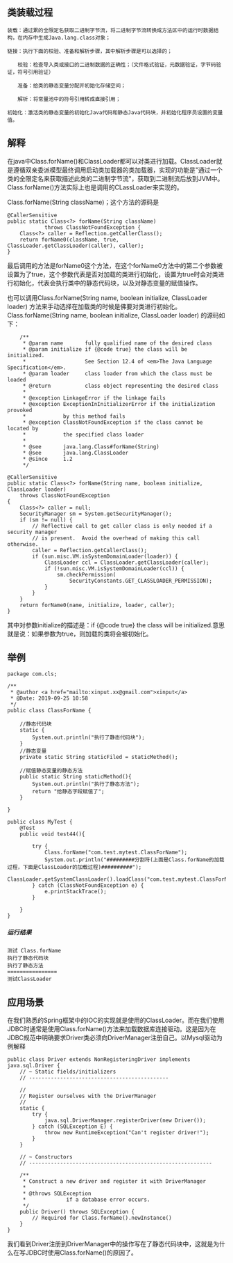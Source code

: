 ## 类装载过程
```
装载：通过累的全限定名获取二进制字节流，将二进制字节流转换成方法区中的运行时数据结构，在内存中生成Java.lang.class对象； 

链接：执行下面的校验、准备和解析步骤，其中解析步骤是可以选择的； 

　　校验：检查导入类或接口的二进制数据的正确性；（文件格式验证，元数据验证，字节码验证，符号引用验证） 

　　准备：给类的静态变量分配并初始化存储空间； 

　　解析：将常量池中的符号引用转成直接引用； 

初始化：激活类的静态变量的初始化Java代码和静态Java代码块，并初始化程序员设置的变量值。
```

## 解释
在java中Class.forName()和ClassLoader都可以对类进行加载。ClassLoader就是遵循双亲委派模型最终调用启动类加载器的类加载器，实现的功能是"通过一个类的全限定名来获取描述此类的二进制字节流"，获取到二进制流后放到JVM中。Class.forName()方法实际上也是调用的CLassLoader来实现的。

Class.forName(String className)；这个方法的源码是

```
@CallerSensitive
public static Class<?> forName(String className)
            throws ClassNotFoundException {
    Class<?> caller = Reflection.getCallerClass();
    return forName0(className, true, ClassLoader.getClassLoader(caller), caller);
}
```

最后调用的方法是forName0这个方法，在这个forName0方法中的第二个参数被设置为了true，这个参数代表是否对加载的类进行初始化，设置为true时会对类进行初始化，代表会执行类中的静态代码块，以及对静态变量的赋值操作。

也可以调用Class.forName(String name, boolean initialize, ClassLoader loader) 方法来手动选择在加载类的时候是佛要对类进行初始化。Class.forName(String name, boolean initialize, ClassLoader loader) 的源码如下：

```
    /**
     * @param name       fully qualified name of the desired class
     * @param initialize if {@code true} the class will be initialized.
     *                   See Section 12.4 of <em>The Java Language Specification</em>.
     * @param loader     class loader from which the class must be loaded
     * @return           class object representing the desired class
     *
     * @exception LinkageError if the linkage fails
     * @exception ExceptionInInitializerError if the initialization provoked
     *            by this method fails
     * @exception ClassNotFoundException if the class cannot be located by
     *            the specified class loader
     *
     * @see       java.lang.Class#forName(String)
     * @see       java.lang.ClassLoader
     * @since     1.2
     */
     
@CallerSensitive
public static Class<?> forName(String name, boolean initialize,  ClassLoader loader)
    throws ClassNotFoundException
{
    Class<?> caller = null;
    SecurityManager sm = System.getSecurityManager();
    if (sm != null) {
        // Reflective call to get caller class is only needed if a security manager
        // is present.  Avoid the overhead of making this call otherwise.
        caller = Reflection.getCallerClass();
        if (sun.misc.VM.isSystemDomainLoader(loader)) {
            ClassLoader ccl = ClassLoader.getClassLoader(caller);
            if (!sun.misc.VM.isSystemDomainLoader(ccl)) {
                sm.checkPermission(
                    SecurityConstants.GET_CLASSLOADER_PERMISSION);
            }
        }
    }
    return forName0(name, initialize, loader, caller);
}
```

其中对参数initialize的描述是：if {@code true} the class will be initialized.意思就是说：如果参数为true，则加载的类将会被初始化。


## 举例
```
package com.cls;

/**
 * @author <a href="mailto:xinput.xx@gmail.com">xinput</a>
 * @Date: 2019-09-25 10:58
 */
public class ClassForName {

    //静态代码块
    static {
        System.out.println("执行了静态代码块");
    }
    //静态变量
    private static String staticFiled = staticMethod();

    //赋值静态变量的静态方法
    public static String staticMethod(){
        System.out.println("执行了静态方法");
        return "给静态字段赋值了";
    }

}
```

```
public class MyTest {
    @Test
    public void test44(){

        try {
            Class.forName("com.test.mytest.ClassForName");
            System.out.println("#########分割符(上面是Class.forName的加载过程，下面是ClassLoader的加载过程)##########");
            ClassLoader.getSystemClassLoader().loadClass("com.test.mytest.ClassForName");
        } catch (ClassNotFoundException e) {
            e.printStackTrace();
        }

    }
}
```

##### 运行结果
```
测试 Class.forName
执行了静态代码块
执行了静态方法
================
测试ClassLoader
```

## 应用场景
在我们熟悉的Spring框架中的IOC的实现就是使用的ClassLoader。而在我们使用JDBC时通常是使用Class.forName()方法来加载数据库连接驱动。这是因为在JDBC规范中明确要求Driver类必须向DriverManager注册自己。以Mysql驱动为例解释

```
public class Driver extends NonRegisteringDriver implements java.sql.Driver {  
    // ~ Static fields/initializers  
    // ---------------------------------------------  
  
    //  
    // Register ourselves with the DriverManager  
    //  
    static {  
        try {  
            java.sql.DriverManager.registerDriver(new Driver());  
        } catch (SQLException E) {  
            throw new RuntimeException("Can't register driver!");  
        }  
    }  
  
    // ~ Constructors  
    // -----------------------------------------------------------  
  
    /** 
     * Construct a new driver and register it with DriverManager 
     *  
     * @throws SQLException 
     *             if a database error occurs. 
     */  
    public Driver() throws SQLException {  
        // Required for Class.forName().newInstance()  
    }  
}
```

我们看到Driver注册到DriverManager中的操作写在了静态代码块中，这就是为什么在写JDBC时使用Class.forName()的原因了。